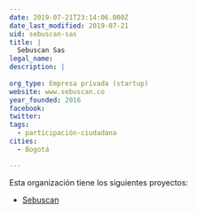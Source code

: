 ```yaml
---
date: 2019-07-21T23:14:06.000Z
date_last_modified: 2019-07-21
uid: sebuscan-sas
title: |
  Sebuscan Sas
legal_name: 
description: |
  
org_type: Empresa privada (startup)
website: www.sebuscan.co
year_founded: 2016
facebook: 
twitter: 
tags:
  - participación-ciudadana
cities: 
  - Bogotá

---
```


Esta organización tiene los siguientes proyectos:

- [Sebuscan](/proyectos/sebuscan)
